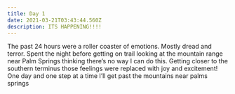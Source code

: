 ```yaml
---
title: Day 1
date: 2021-03-21T03:43:44.560Z
description: ITS HAPPENING!!!!
---
```

The past 24 hours were a roller coaster of emotions. Mostly dread and terror. Spent the night before getting on trail looking at the mountain range near Palm Springs thinking there’s no way I can do this. Getting closer to the southern terminus those feelings were replaced with joy and excitement! One day and one step at a time I’ll get past the mountains near palms springs